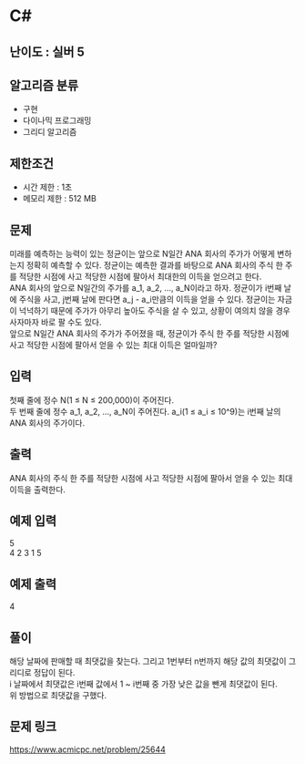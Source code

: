 # C#

## 난이도 : 실버 5

## 알고리즘 분류
  - 구현
  - 다이나믹 프로그래밍
  - 그리디 알고리즘

## 제한조건
  - 시간 제한 : 1초
  - 메모리 제한 : 512 MB

## 문제
미래를 예측하는 능력이 있는 정균이는 앞으로 N일간 ANA 회사의 주가가 어떻게 변하는지 정확히 예측할 수 있다. 정균이는 예측한 결과를 바탕으로 ANA 회사의 주식 한 주를 적당한 시점에 사고 적당한 시점에 팔아서 최대한의 이득을 얻으려고 한다.<br/>
ANA 회사의 앞으로 N일간의 주가를 a_1, a_2, ..., a_N이라고 하자. 정균이가 i번째 날에 주식을 사고, j번째 날에 판다면 a_j - a_i만큼의 이득을 얻을 수 있다. 정균이는 자금이 넉넉하기 때문에 주가가 아무리 높아도 주식을 살 수 있고, 상황이 여의치 않을 경우 사자마자 바로 팔 수도 있다.<br/>
앞으로 N일간 ANA 회사의 주가가 주어졌을 때, 정균이가 주식 한 주를 적당한 시점에 사고 적당한 시점에 팔아서 얻을 수 있는 최대 이득은 얼마일까?<br/>


## 입력
첫째 줄에 정수 N(1 ≤ N ≤ 200,000)이 주어진다.<br/>
두 번째 줄에 정수 a_1, a_2, ..., a_N이 주어진다. a_i(1 ≤ a_i ≤ 10^9)는 i번째 날의 ANA 회사의 주가이다.<br/>


## 출력
ANA 회사의 주식 한 주를 적당한 시점에 사고 적당한 시점에 팔아서 얻을 수 있는 최대 이득을 출력한다.<br/>


## 예제 입력
5<br/>
4 2 3 1 5<br/>


## 예제 출력
4<br/>


## 풀이
해당 날짜에 판매할 때 최댓값을 찾는다. 그리고 1번부터 n번까지 해당 값의 최댓값이 그리디로 정답이 된다.<br/>
i 날짜에서 최댓값은 i번째 값에서 1 ~ i번째 중 가장 낮은 값을 뺀게 최댓값이 된다.<br/>
위 방법으로 최댓값을 구했다.<br/>


## 문제 링크
https://www.acmicpc.net/problem/25644